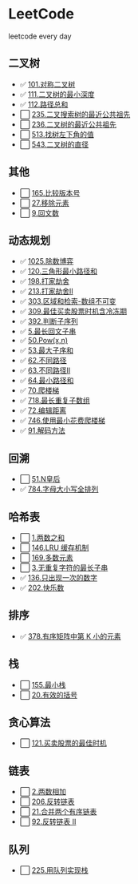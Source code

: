 # LeetCode

leetcode every day

## 二叉树

- ✅ [101.对称二叉树](./docs/markdown/二叉树/101.对称二叉树.md)
- ✅ [111.二叉树的最小深度](./docs/markdown/二叉树/111.二叉树的最小深度.md)
- ✅ [112.路径总和](./docs/markdown/二叉树/112.路径总和.md)
- ⬜ [235.二叉搜索树的最近公共祖先](./docs/markdown/二叉树/235.二叉搜索树的最近公共祖先.md)
- ⬜ [236.二叉树的最近公共祖先](./docs/markdown/二叉树/236.二叉树的最近公共祖先.md)
- ⬜ [513.找树左下角的值](./docs/markdown/二叉树/513.找树左下角的值.md)
- ⬜ [543.二叉树的直径](./docs/markdown/二叉树/543.二叉树的直径.md)

## 其他

- ⬜ [165.比较版本号](./docs/markdown/其他/165.比较版本号.md)
- ⬜ [27.移除元素](./docs/markdown/其他/27.移除元素.md)
- ⬜ [9.回文数](./docs/markdown/其他/9.回文数.md)

## 动态规划

- ✅ [1025.除数博弈](./docs/markdown/动态规划/1025.除数博弈.md)
- ✅ [120.三角形最小路径和](./docs/markdown/动态规划/120.三角形最小路径和.md)
- ✅ [198.打家劫舍](./docs/markdown/动态规划/198.打家劫舍.md)
- ✅ [213.打家劫舍II](./docs/markdown/动态规划/213.打家劫舍II.md)
- ✅ [303.区域和检索-数组不可变](./docs/markdown/动态规划/303.区域和检索-数组不可变.md)
- ✅ [309.最佳买卖股票时机含冷冻期](./docs/markdown/动态规划/309.最佳买卖股票时机含冷冻期.md)
- ✅ [392.判断子序列](./docs/markdown/动态规划/392.判断子序列.md)
- ✅ [5.最长回文子串](./docs/markdown/动态规划/5.最长回文子串.md)
- ✅ [50.Pow(x,n)](./docs/markdown/动态规划/50.Pow(x,n).md)
- ✅ [53.最大子序和](./docs/markdown/动态规划/53.最大子序和.md)
- ✅ [62.不同路径](./docs/markdown/动态规划/62.不同路径.md)
- ✅ [63.不同路径II](./docs/markdown/动态规划/63.不同路径II.md)
- ✅ [64.最小路径和](./docs/markdown/动态规划/64.最小路径和.md)
- ✅ [70.爬楼梯](./docs/markdown/动态规划/70.爬楼梯.md)
- ✅ [718.最长重复子数组](./docs/markdown/动态规划/718.最长重复子数组.md)
- ✅ [72.编辑距离](./docs/markdown/动态规划/72.编辑距离.md)
- ✅ [746.使用最小花费爬楼梯](./docs/markdown/动态规划/746.使用最小花费爬楼梯.md)
- ✅ [91.解码方法](./docs/markdown/动态规划/91.解码方法.md)


## 回溯

- ⬜ [51.N皇后](./docs/markdown/回溯/51.N皇后.md)
- ✅ [784.字母大小写全排列](./docs/markdown/回溯/784.字母大小写全排列.md)


## 哈希表

- ⬜ [1.两数之和](./docs/markdown/哈希表/1.两数之和.md)
- ⬜ [146.LRU 缓存机制](./docs/markdown/哈希表/146.LRU缓存机制.md)
- ⬜ [169.多数元素](./docs/markdown/哈希表/169.多数元素.md)
- ⬜ [3.无重复字符的最长子串](./docs/markdown/哈希表/3.无重复字符的最长子串.md)
- ✅ [136.只出现一次的数字](./docs/markdown/哈希表/136.只出现一次的数字.md)
- ✅ [202.快乐数](./docs/markdown/哈希表/202.快乐数.md)

## 排序

- ✅ [378.有序矩阵中第 K 小的元素](./docs/markdown/排序/378.有序矩阵中第K小的元素.md)

## 栈

- ⬜ [155.最小栈](./docs/markdown/栈/155.最小栈.md)
- ⬜ [20.有效的括号](./docs/markdown/栈/20.有效的括号.md)

## 贪心算法

- ⬜ [121.买卖股票的最佳时机](./docs/markdown/贪心算法/121.买卖股票的最佳时机.md)

## 链表

- ⬜ [2.两数相加](./docs/markdown/链表/2.两数相加.md)
- ⬜ [206.反转链表](./docs/markdown/链表/206.反转链表.md)
- ⬜ [21.合并两个有序链表](./docs/markdown/链表/21.合并两个有序链表.md)
- ⬜ [92.反转链表 II](./docs/markdown/链表/92.反转链表II.md)

## 队列

- ⬜ [225.用队列实现栈](./docs/markdown/队列/225.用队列实现栈.md)
